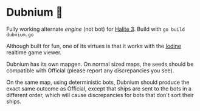 # Dubnium 🐢

Fully working alternate *engine* (not bot) for [Halite 3](https://github.com/HaliteChallenge/Halite-III). Build with `go build dubnium.go`

Although built for fun, one of its virtues is that it works with the [Iodine](https://github.com/fohristiwhirl/iodine) realtime game viewer.

Dubnium has its own mapgen. On normal sized maps, the seeds should be compatible with Official (please report any discrepancies you see).

On the same map, using deterministic bots, Dubnium should produce the exact same outcome as Official, except that ships are sent to the bots in a different order, which will cause discrepancies for bots that don't sort their ships.
